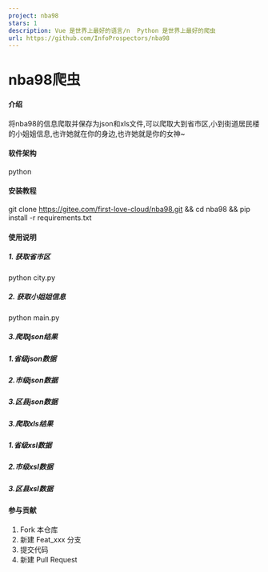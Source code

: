 ```yaml
---
project: nba98
stars: 1
description: Vue 是世界上最好的语言/n  Python 是世界上最好的爬虫
url: https://github.com/InfoProspectors/nba98
---
```


nba98爬虫
=======

#### 介绍

将nba98的信息爬取并保存为json和xls文件,可以爬取大到省市区,小到街道居民楼的小姐姐信息,也许她就在你的身边,也许她就是你的女神~

#### 软件架构

python

#### 安装教程

git clone https://gitee.com/first-love-cloud/nba98.git && cd nba98 && pip install -r requirements.txt

#### 使用说明

##### 1\. 获取省市区

python city.py

##### 2\. 获取小姐姐信息

python main.py

##### 3.爬取json结果

##### 1.省级json数据

##### 2.市级json数据

##### 3.区县json数据

##### 3.爬取xls结果

##### 1.省级xsl数据

##### 2.市级xsl数据

##### 3.区县xsl数据

#### 参与贡献

1.  Fork 本仓库
2.  新建 Feat\_xxx 分支
3.  提交代码
4.  新建 Pull Request
